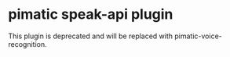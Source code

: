 pimatic speak-api plugin
========================

This plugin is deprecated and will be replaced with pimatic-voice-recognition.